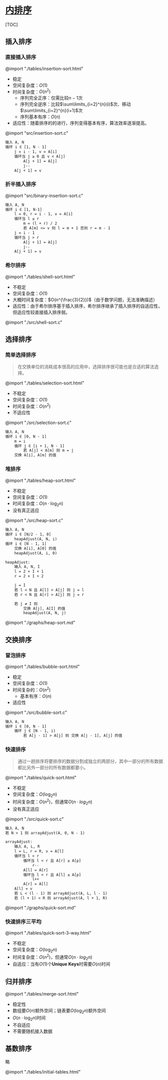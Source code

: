 # [内排序](../index.html)

[TOC]

## 插入排序

### 直接插入排序

@import "./tables/insertion-sort.html"

- 稳定
- 空间复杂度：$O(1)$
- 时间复杂度：$O(n^2)$
  - 序列完全正序：仅需比较$n-1$次
  - 序列完全逆序：比较$\sum\limits_{i=2}^{n}(i)$次、移动$\sum\limits_{i=2}^{n}(i+1)$次
  - 序列基本有序：$O(n)$
- 适应性：随着排序的的进行，序列变得基本有序，算法效率逐渐提高。

@import "src/insertion-sort.c"

```txt
输入 A, N
循环 i ∈ [1, N - 1]
    j = i - 1, v = A[i]
    循环当 j ≥ 0 且 v < A[j]
        A[j + 1] = A[j]
        j--
    A[j + 1] = v
```

### 折半插入排序

@import "src/binary-insertion-sort.c"

```txt
输入 A, N
循环 i ∈ [1, N-1]
    l = 0, r = i - 1, v = A[i]
    循环当 l ≤ r
        m = (l + r) / 2
        若 A[m] <= v 则 l = m + 1 否则 r = m - 1
    j = i - 1
    循环当 j > r
        A[j + 1] = A[j]
        j--
    A[j + 1] = v
```

### 希尔排序

@import "./tables/shell-sort.html"

- 不稳定
- 空间复杂度：$O(1)$
- 大概时间复杂度：$O(n^{\frac{3}{2}})$（由于数学问题，无法准确描述）
- 适应性：由于希尔排序基于插入排序，希尔排序继承了插入排序的自适应性，但适应性较直接插入排序弱。

@import "./src/shell-sort.c"

## 选择排序

### 简单选择排序

>在交换单位的消耗成本很高的应用中，选择排序很可能也是合适的算法选择。

@import "./tables/selection-sort.html"

- 不稳定
- 空间复杂度：$O(1)$
- 时间复杂度：$O(n^2)$
- 不适应性

@import "./src/selection-sort.c"

```txt
输入 A, N
循环 i ∈ [0, N - 1]
    m = i
    循环 j ∈ [i + 1, N - 1]
        若 A[j] < A[m] 则 m = j
    交换 A[i], A[m] 的值
```

### 堆排序

@import "./tables/heap-sort.html"

- 不稳定
- 空间复杂度：$O(1)$
- 时间复杂度：$O(n \cdot \log_{2}n)$
- 没有真正适应

@import "./src/heap-sort.c"

```txt
输入 A, N
循环 i ∈ [N/2 - 1, 0]
    heapAdjust(A, N, i)
循环 i ∈ [N - 1, 1]
    交换 A[i], A[0] 的值
    heapAdjust(A, i, 0)

heapAdjust:
    输入 A, N, I
    l = 2 × I + 1
    r = 2 × I + 2

    j = I
    若 l < N 且 A[l] > A[j] 则 j = l
    若 r < N 且 A[r] > A[j] 则 j = r

    若 j ≠ I 则
        交换 A[j], A[I] 的值
        heapAdjust(A, N, j)
```

@import "./graphs/heap-sort.md"

## 交换排序

### 冒泡排序

@import "./tables/bubble-sort.html"

- 稳定
- 空间复杂度：$O(1)$
- 时间复杂的：$O(n^2)$
  - 基本有序：$O(n)$
- 适应性

@import "./src/bubble-sort.c"

```txt
输入 A, N
循环 i ∈ [0, N - 1]
    循环 j ∈ [N - 1, i)
        若 A[j - 1] > A[j] 则 交换 A[j - 1], A[j] 的值
```

### 快速排序

>通过一趟排序将要排序的数据分割成独立的两部分，其中一部分的所有数据都比另外一部分的所有数据都要小。

@import "./tables/quick-sort.html"

- 不稳定
- 空间复杂度：$O(\log_{2}n)$
- 时间复杂度：$O(n^2)$，但通常$O(n \cdot log_{2}n)$
- 没有真正适应

@import "./src/quick-sort.c"

```txt
输入 A, N
若 N > 1 则 arrayAdjust(A, 0, N - 1)

arrayAdjust:
    输入 A, L, R
    l = L, r = R, v = A[l]
    循环当 l < r
        循环当 l < r 且 A[r] ≥ A[p]
            r--
        A[l] = A[r]
        循环当 l < r 且 A[l] ≤ A[p]
            l++
        A[r] = A[l]
    A[l] = v
    若 L < (l - 1) 则 arrayAdjust(A, L, l - 1)
    若 (l + 1) < R 则 arrayAdjust(A, l + 1, R)
```

@import "./graphs/quick-sort.md"

### 快速排序三平均

@import "./tables/quick-sort-3-way.html"

- 不稳定
- 空间复杂度：$O(\log_{2}n)$
- 时间复杂度：$O(n^2)$，但通常$O(n \cdot log_{2}n)$
- 自适应：当有$O(1)$个**Unique Keys**时需要$O(n)$时间

## 归并排序

@import "./tables/merge-sort.html"

- 稳定性
- 数组要$O(n)$额外空间；链表要$O(\log_{2}n)$额外空间
- $O(n \cdot \log_{2}n)$时间
- 不自适应
- 不需要随机接入数据

## 基数排序

略

<!-- 用于刷新GIF -->
@import "./tables/initial-tables.html"
